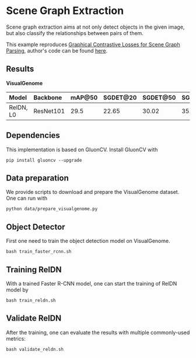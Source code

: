# Scene Graph Extraction

Scene graph extraction aims at not only detect objects in the given image, but also classify the relationships between pairs of them.

This example reproduces [Graphical Contrastive Losses for Scene Graph Parsing](https://arxiv.org/abs/1903.02728), author's code can be found [here](https://github.com/NVIDIA/ContrastiveLosses4VRD).

## Results

**VisualGenome**

| Model     | Backbone  | mAP@50   | SGDET@20 | SGDET@50 | SGDET@100 | PHRCLS@20 | PHRCLS@50 |PHRCLS@100 | PREDCLS@20 | PREDCLS@50 | PREDCLS@100 |
| :---      | :---      | :---     | :---     | :---     | :---      | :---      | :---      | :---      | :---       | :---       | :---        |
| RelDN, L0 | ResNet101 | 29.5     | 22.65    | 30.02    | 35.04     | 32.84     | 35.60     | 36.26     | 60.58      | 65.53      | 66.51       |

## Dependencies

This implementation is based on GluonCV. Install GluonCV with 

```
pip install gluoncv --upgrade
```

## Data preparation

We provide scripts to download and prepare the VisualGenome dataset. One can run with

```
python data/prepare_visualgenome.py
```

## Object Detector

First one need to train the object detection model on VisualGenome.

```
bash train_faster_rcnn.sh
```

## Training RelDN

With a trained Faster R-CNN model, one can start the training of RelDN model by

```
bash train_reldn.sh
```

## Validate RelDN

After the training, one can evaluate the results with multiple commonly-used metrics:

```
bash validate_reldn.sh
```
